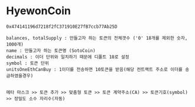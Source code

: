 <!--
 sototoken.sol - Ethereum Wallet
 Author : Soto Jang (sotolabedu@gmail.com)
 Copyright (c) Sunstar Since 2015. All Rights Reserved. See LICENSE file.
 -->

# HyewonCoin

    0x474141196d7218f2fC371910E27fB7ccb77Ab25D

    balances, totalSupply : 만들고자 하는 토큰의 전체갯수 ('0' 18개를 제외한 숫자, 1000개)
    name : 만들고자 하는 토큰명 (SotoCoin)
    decimals : 이더 단위와 일치하기 때문에 디폴트 18로 설정
    symbol : 토큰 단위
    unitsOneEthCanBuy : 1이더를 전송하면 10토큰을 받음(해당 컨트랙트 주소로 이더를 송금하였을경우)


    메타 마스크 >> 토큰 추가 >> 맞춤형 토큰 >> 토큰 계약주소(CA) >> 토큰기호(symbol) >> 정밀도 소수 자리수(자동)

